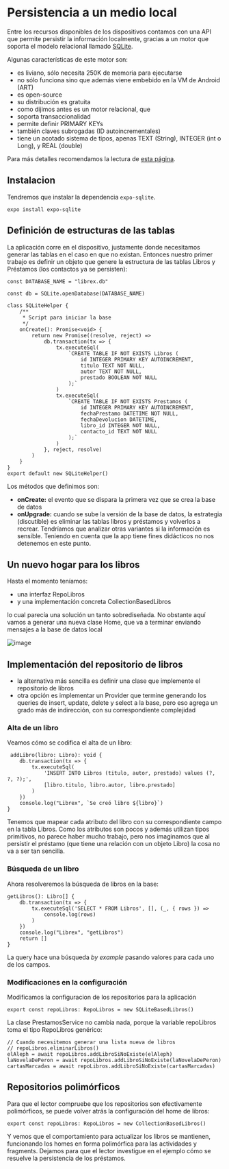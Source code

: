 # Persistencia a un medio local

Entre los recursos disponibles de los dispositivos contamos con una API que permite persistir la información localmente, gracias a un motor que soporta el modelo relacional llamado [SQLite](https://www.sqlite.org/index.html).

Algunas características de este motor son:

* es liviano, sólo necesita 250K de memoria para ejecutarse
* no sólo funciona sino que además viene embebido en la VM de Android (ART)
* es open-source
* su distribución es gratuita
* como dijimos antes es un motor relacional, que 
* soporta transaccionalidad
* permite definir PRIMARY KEYs
* también claves subrogadas (ID autoincrementales)
* tiene un acotado sistema de tipos, apenas TEXT (String), INTEGER (int o Long), y REAL (double)

Para más detalles recomendamos la lectura de [esta página](http://www.vogella.com/tutorials/AndroidSQLite/article.html).

## Instalacion

Tendremos que instalar la dependencia `expo-sqlite`.

```console
expo install expo-sqlite
```

## Definición de estructuras de las tablas

La aplicación corre en el dispositivo, justamente donde necesitamos generar las tablas en el caso en que no existan. Entonces nuestro primer trabajo es definir un objeto que genere la estructura de las tablas Libros y Préstamos (los contactos ya se persisten):

```tsx
const DATABASE_NAME = "librex.db"

const db = SQLite.openDatabase(DATABASE_NAME)

class SQLiteHelper {
    /**
     * Script para iniciar la base
     */
    onCreate(): Promise<void> {
        return new Promise((resolve, reject) =>
            db.transaction(tx => {
                tx.executeSql(
                    `CREATE TABLE IF NOT EXISTS Libros (
                        id INTEGER PRIMARY KEY AUTOINCREMENT,
                        titulo TEXT NOT NULL,
                        autor TEXT NOT NULL,
                        prestado BOOLEAN NOT NULL
                    );`
                )
                tx.executeSql(
                    `CREATE TABLE IF NOT EXISTS Prestamos (
                        id INTEGER PRIMARY KEY AUTOINCREMENT,
                        fechaPrestamo DATETIME NOT NULL,
                        fechaDevolucion DATETIME,
                        libro_id INTEGER NOT NULL,
                        contacto_id TEXT NOT NULL
                    );`
                )
            }, reject, resolve)
        )
    }
}
export default new SQLiteHelper()
```

Los métodos que definimos son:

* **onCreate:** el evento que se dispara la primera vez que se crea la base de datos
* **onUpgrade:** cuando se sube la versión de la base de datos, la estrategia (discutible) es eliminar las tablas libros y préstamos y volverlos a recrear. Tendríamos que analizar otras variantes si la información es sensible. Teniendo en cuenta que la app tiene fines didácticos no nos detenemos en este punto.

## Un nuevo hogar para los libros

Hasta el momento teníamos:

* una interfaz RepoLibros
* y una implementación concreta CollectionBasedLibros

lo cual parecía una solución un tanto sobrediseñada. No obstante aquí vamos a generar una nueva clase Home, que va a terminar enviando mensajes a la base de datos local

![image](../images/repositoriosClassDiagram.png)

## Implementación del repositorio de libros

* la alternativa más sencilla es definir una clase que implemente el repositorio de libros
* otra opción es implementar un Provider que termine generando los queries de insert, update, delete y select a la base, pero eso agrega un grado más de indirección, con su correspondiente complejidad

### Alta de un libro

Veamos cómo se codifica el alta de un libro:

```tsx
 addLibro(libro: Libro): void {
    db.transaction(tx => {
        tx.executeSql(
            'INSERT INTO Libros (titulo, autor, prestado) values (?, ?, ?);',
            [libro.titulo, libro.autor, libro.prestado]
        )
    })
    console.log("Librex", `Se creó libro ${libro}`)
}
```

 Tenemos que mapear cada atributo del libro con su correspondiente campo en la tabla Libros. Como los atributos son pocos y además utilizan tipos primitivos, no parece haber mucho trabajo, pero nos imaginamos que al persistir el préstamo (que tiene una relación con un objeto Libro) la cosa no va a ser tan sencilla.

### Búsqueda de un libro

Ahora resolveremos la búsqueda de libros en la base:

```tsx
getLibros(): Libro[] {
    db.transaction(tx => {
        tx.executeSql('SELECT * FROM Libros', [], (_, { rows }) =>
            console.log(rows)
        )
    })
    console.log("Librex", "getLibros")
    return []
}
```

La query hace una búsqueda _by example_ pasando valores para cada uno de los campos.

### Modificaciones en la configuración

Modificamos la configuracion de los repositorios para la aplicación

```tsx
export const repoLibros: RepoLibros = new SQLiteBasedLibros()
```

La clase PrestamosService no cambia nada, porque la variable repoLibros toma el tipo RepoLibros genérico:

```tsx
// Cuando necesitemos generar una lista nueva de libros
// repoLibros.eliminarLibros()
elAleph = await repoLibros.addLibroSiNoExiste(elAleph)
laNovelaDePeron = await repoLibros.addLibroSiNoExiste(laNovelaDePeron)
cartasMarcadas = await repoLibros.addLibroSiNoExiste(cartasMarcadas)
```

<!-- ## Diagrama general de las clases

![image](../images/repoLibrosFinal.png) -->

## Repositorios polimórficos

Para que el lector compruebe que los repositorios son efectivamente polimórficos, se puede volver atrás la configuración del home de libros:

```tsx
export const repoLibros: RepoLibros = new CollectionBasedLibros()
```

Y vemos que el comportamiento para actualizar los libros se mantienen, funcionando los homes en forma polimórfica para las actividades y fragments. Dejamos para que el lector investigue en el ejemplo cómo se resuelve la persistencia de los préstamos.

